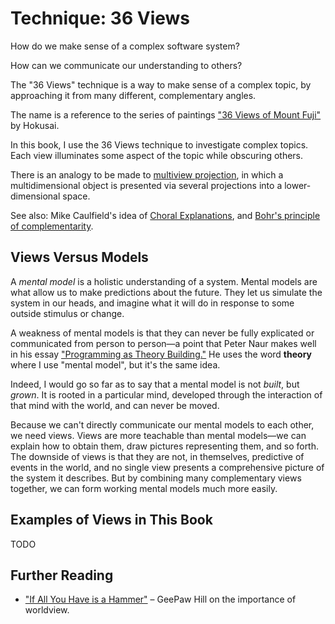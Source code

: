 # Technique: 36 Views

<div class="summary-block">

How do we make sense of a complex software system?

How can we communicate our understanding to others?

</div>

The "36 Views" technique is a way to make sense of a complex topic, by approaching it from many different, complementary angles.

The name is a reference to the series of paintings ["36 Views of Mount Fuji"](https://en.wikipedia.org/wiki/Thirty-six_Views_of_Mount_Fuji) by Hokusai.

In this book, I use the 36 Views technique to investigate complex topics. Each view illuminates some aspect of the topic while obscuring others.

There is an analogy to be made to [multiview projection](https://en.wikipedia.org/wiki/Multiview_projection), in which a multidimensional object is presented via several projections into a lower-dimensional space.

See also: Mike Caulfield's idea of [Choral Explanations](https://hapgood.us/2016/05/13/choral-explanations/), and [Bohr's principle of complementarity](https://en.wikipedia.org/wiki/Complementarity_(physics)).

## Views Versus Models

A _mental model_ is a holistic understanding of a system. Mental models are what allow us to make predictions about the future. They let us simulate the system in our heads, and imagine what it will do in response to some outside stimulus or change.

A weakness of mental models is that they can never be fully explicated or communicated from person to person—a point that Peter Naur makes well in his essay ["Programming as Theory Building."](https://gwern.net/doc/cs/algorithm/1985-naur.pdf) He uses the word **theory** where I use "mental model", but it's the same idea.

Indeed, I would go so far as to say that a mental model is not _built_, but _grown_. It is rooted in a particular mind, developed through the interaction of that mind with the world, and can never be moved.

Because we can't directly communicate our mental models to each other, we need views. Views are more teachable than mental models—we can explain how to obtain them, draw pictures representing them, and so forth. The downside of views is that they are not, in themselves, predictive of events in the world, and no single view presents a comprehensive picture of the system it describes. But by combining many complementary views together, we can form working mental models much more easily.

## Examples of Views in This Book

TODO

## Further Reading

- ["If All You Have is a Hammer"](https://www.geepawhill.org/2019/12/30/if-all-you-have-is-a-hammer/) – GeePaw Hill on the importance of worldview.